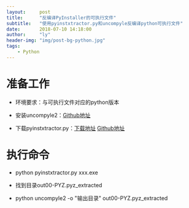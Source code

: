 ```yaml
---
layout:     post
title:      "反编译PyInstaller的可执行文件"
subtitle:   "使用pyinstxtractor.py和uncompyle反编译python可执行文件"
date:       2018-07-10 14:18:00
author:     "ly"
header-img: "img/post-bg-python.jpg"
tags:
    - Python
---
```


# **准备工作**

* 环境要求：与可执行文件对应的python版本

* 安装uncompyle2：[Github地址](https://github.com/gstarnberger/uncompyle)

* 下载pyinstxtractor.py：[下载地址](https://sourceforge.net/projects/pyinstallerextractor/)
[Github地址](https://github.com/countercept/python-exe-unpacker)

# **执行命令**

* python pyinstxtractor.py xxx.exe

* 找到目录out00-PYZ.pyz_extracted

* python uncompyle2 -o "输出目录"  out00-PYZ.pyz_extracted

